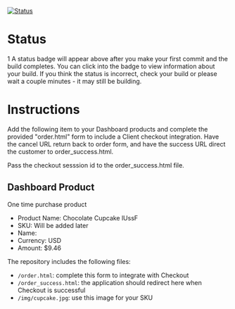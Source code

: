 [![Status](https://img.shields.io/badge/status-SUBMITTABLE%20COMMIT:%20b73eb6ee778be9f65a1c5696d48ad7724c53cdc6-brightgreen.svg)](https://github.com/raysaavedra-work/bakery_scaffold_g5pOrSYLY8e20rpg/commit/b73eb6ee778be9f65a1c5696d48ad7724c53cdc6)



# Status
1
A status badge will appear above after you make your first commit and the build completes. You can click into the badge to view information about your build. If you think the status is incorrect, check your build or please wait a couple minutes - it may still be building.

# Instructions

Add the following item to your Dashboard products and complete the provided "order.html" form to include a Client checkout integration. Have the cancel URL return back to order form, and have the success URL direct the customer to order_success.html.

Pass the checkout sesssion id to the order_success.html file.

## Dashboard Product
One time purchase product
* Product Name: Chocolate Cupcake lUssF
* SKU: Will be added later
* Name: 
* Currency: USD
* Amount: $9.46

The repository includes the following files:
* `/order.html`: complete this form to integrate with Checkout
* `/order_success.html`: the application should redirect here when Checkout is successful
* `/img/cupcake.jpg`: use this image for your SKU
